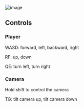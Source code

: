 ![image](https://user-images.githubusercontent.com/4059636/67067226-c8922780-f175-11e9-8a81-5b79af1fb1af.png)

## Controls

### Player
WASD: forward, left, backward, right

RF: up, down

QE: turn left, turn right

### Camera
Hold shift to control the camera

TG: tilt camera up, tilt camera down
